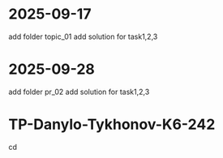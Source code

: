 # 2025-09-17
add folder topic_01
add solution for task1,2,3

# 2025-09-28
add folder pr_02
add solution for task1,2,3

# TP-Danylo-Tykhonov-K6-242
cd